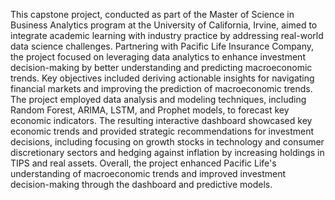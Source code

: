This capstone project, conducted as part of the Master of Science in Business Analytics program at the University of California, Irvine, aimed to integrate academic learning with industry practice by addressing real-world data science challenges. 
Partnering with Pacific Life Insurance Company, the project focused on leveraging data analytics to enhance investment decision-making by better understanding and predicting macroeconomic trends.
Key objectives included deriving actionable insights for navigating financial markets and improving the prediction of macroeconomic trends.
The project employed data analysis and modeling techniques, including Random Forest, ARIMA, LSTM, and Prophet models, to forecast key economic indicators. 
The resulting interactive dashboard showcased key economic trends and provided strategic recommendations for investment decisions, including focusing on growth stocks in technology and consumer discretionary sectors and hedging against inflation by increasing holdings in TIPS and real assets. 
Overall, the project enhanced Pacific Life's understanding of macroeconomic trends and improved investment decision-making through the dashboard and predictive models.

